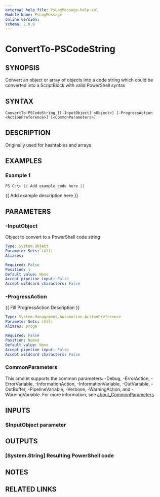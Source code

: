 ```yaml
---
external help file: PsLogMessage-help.xml
Module Name: PsLogMessage
online version:
schema: 2.0.0
---
```


# ConvertTo-PSCodeString

## SYNOPSIS
Convert an object or array of objects into a code string which could be converted into a ScriptBlock with valid PowerShell syntax

## SYNTAX

```
ConvertTo-PSCodeString [[-InputObject] <Object>] [-ProgressAction <ActionPreference>] [<CommonParameters>]
```

## DESCRIPTION
Originally used for hashtables and arrays

## EXAMPLES

### Example 1
```powershell
PS C:\> {{ Add example code here }}
```

{{ Add example description here }}

## PARAMETERS

### -InputObject
Object to convert to a PowerShell code string

```yaml
Type: System.Object
Parameter Sets: (All)
Aliases:

Required: False
Position: 1
Default value: None
Accept pipeline input: False
Accept wildcard characters: False
```

### -ProgressAction
{{ Fill ProgressAction Description }}

```yaml
Type: System.Management.Automation.ActionPreference
Parameter Sets: (All)
Aliases: proga

Required: False
Position: Named
Default value: None
Accept pipeline input: False
Accept wildcard characters: False
```

### CommonParameters
This cmdlet supports the common parameters: -Debug, -ErrorAction, -ErrorVariable, -InformationAction, -InformationVariable, -OutVariable, -OutBuffer, -PipelineVariable, -Verbose, -WarningAction, and -WarningVariable. For more information, see [about_CommonParameters](http://go.microsoft.com/fwlink/?LinkID=113216).

## INPUTS

### $InputObject parameter
## OUTPUTS

### [System.String] Resulting PowerShell code
## NOTES

## RELATED LINKS
